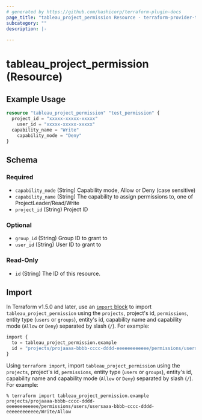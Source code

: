 ```yaml
---
# generated by https://github.com/hashicorp/terraform-plugin-docs
page_title: "tableau_project_permission Resource - terraform-provider-tableau"
subcategory: ""
description: |-
  
---
```


# tableau_project_permission (Resource)



## Example Usage

```terraform
resource "tableau_project_permission" "test_permission" {
  project_id = "xxxxx-xxxxx-xxxxx"
	user_id = "xxxxx-xxxxx-xxxxx"
  capability_name = "Write"
	capability_mode = "Deny"
}
```

<!-- schema generated by tfplugindocs -->
## Schema

### Required

- `capability_mode` (String) Capability mode, Allow or Deny (case sensitive)
- `capability_name` (String) The capability to assign permissions to, one of ProjectLeader/Read/Write
- `project_id` (String) Project ID

### Optional

- `group_id` (String) Group ID to grant to
- `user_id` (String) User ID to grant to

### Read-Only

- `id` (String) The ID of this resource.

## Import

In Terraform v1.5.0 and later, use an [`import` block](https://developer.hashicorp.com/terraform/language/import) to import `tableau_project_permission` using the `projects`, project's id, `permissions`, entity type (`users` or `groups`), entity's id, capability name and capability mode (`Allow` or `Deny`) separated by slash (`/`). For example:
```terraform
import {
  to = tableau_project_permission.example
  id = "projects/projaaaa-bbbb-cccc-dddd-eeeeeeeeeeee/permissions/users/usersaaa-bbbb-cccc-dddd-eeeeeeeeeeee/Write/Allow"
}
```

Using `terraform import`, import `tableau_project_permission` using the `projects`, project's id, `permissions`, entity type (`users` or `groups`), entity's id, capability name and capability mode (`Allow` or `Deny`) separated by slash (`/`). For example:
```shell
% terraform import tableau_project_permission.example projects/projaaaa-bbbb-cccc-dddd-eeeeeeeeeeee/permissions/users/usersaaa-bbbb-cccc-dddd-eeeeeeeeeeee/Write/Allow
```